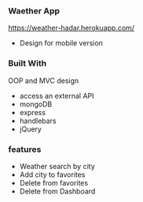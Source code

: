 ### Waether App

 https://weather-hadar.herokuapp.com/

 * Design for mobile version 

 ### Built With
 OOP and MVC design
 - access an external API 
 - mongoDB
 - express
 - handlebars
 - jQuery

 ### features

- Weather search by city
- Add city to favorites
- Delete from favorites
- Delete from Dashboard
